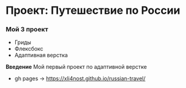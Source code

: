 # Проект: Путешествие по России

### Мой 3 проект
* Гриды
* Флексбокс
* Адаптивная верстка 

**Введение**
Мой первый проект по адаптивной верстке

* gh pages -> https://xli4nost.github.io/russian-travel/

 
